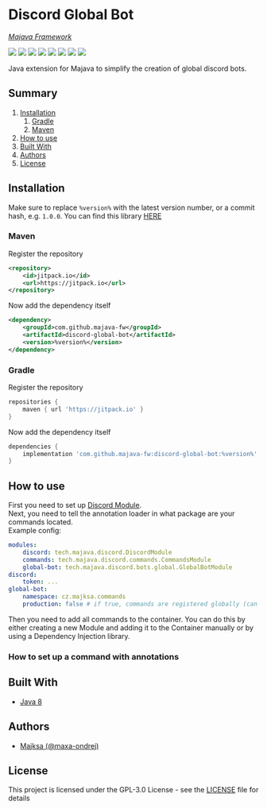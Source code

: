 # Discord Global Bot
_[Majava Framework](//github.com/majava-fw)_

<p>
    <a href="//github.com/majava-fw/discord-global-bot/releases"><img src="https://img.shields.io/github/v/release/majava-fw/discord-global-bot"></a>
    <a href="https://jitpack.io/#majava-fw/discord-global-bot"><img src="https://img.shields.io/jitpack/v/majava-fw/discord-global-bot"></a>
    <a href="//github.com/majava-fw/discord-global-bot/commits/main"><img src="https://img.shields.io/github/last-commit/majava-fw/discord-global-bot"></a>
    <a href="//github.com/majava-fw/discord-global-bot/releases"><img src="https://img.shields.io/github/downloads/majava-fw/discord-global-bot/total"></a>
    <a href="//github.com/majava-fw/discord-global-bot/blob/main/LICENSE.md"><img src="https://img.shields.io/github/license/majava-fw/discord-global-bot"></a>
    <a href="//github.com/majava-fw/discord-global-bot"><img src="https://img.shields.io/github/languages/code-size/majava-fw/discord-global-bot"></a>
    <a href="//github.com/majava-fw/discord-global-bot/issues"><img src="https://img.shields.io/github/issues-raw/majava-fw/discord-global-bot"></a>
    <a href="//java.com"><img src="https://img.shields.io/badge/java-8-orange"></a>
</p>

Java extension for Majava to simplify the creation of global discord bots.

## Summary
1. [Installation](#installation)
    1. [Gradle](#gradle)
    2. [Maven](#maven)  
2. [How to use](#how-to-use)
3. [Built With](#built-with)
4. [Authors](#authors)
5. [License](#license)

## Installation
Make sure to replace `%version%` with the latest version number, or a commit hash, e.g. `1.0.0`.
You can find this library [HERE](https://jitpack.io/#majava-fw/discord-global-bot)

###  Maven
Register the repository
```xml
<repository>
    <id>jitpack.io</id>
    <url>https://jitpack.io</url>
</repository>
```
Now add the dependency itself
```xml
<dependency>
    <groupId>com.github.majava-fw</groupId>
    <artifactId>discord-global-bot</artifactId>
    <version>%version%</version>
</dependency>
```
###  Gradle
Register the repository
```gradle
repositories {
    maven { url 'https://jitpack.io' }
}
```
Now add the dependency itself
```gradle
dependencies {
    implementation 'com.github.majava-fw:discord-global-bot:%version%'
}
```

## How to use
First you need to set up [Discord Module](//github.com/majava-fw/discord).<br>
Next, you need to tell the annotation loader in what package are your commands located.<br>
Example config:
```yaml
modules:
    discord: tech.majava.discord.DiscordModule
    commands: tech.majava.discord.commands.CommandsModule
    global-bot: tech.majava.discord.bots.global.GlobalBotModule
discord:
    token: ...
global-bot:
    namespace: cz.majksa.commands
    production: false # if true, commands are registered globally (can take some time for discord to update)
```
Then you need to add all commands to the container.
You can do this by either creating a new Module and adding it to the Container manually or by using a Dependency Injection library.

### How to set up a command with annotations

## Built With

* [Java 8](https://java.com)

## Authors
* [Majksa (@maxa-ondrej)](https://github.com/maxa-ondrej)

## License

This project is licensed under the GPL-3.0 License - see the [LICENSE](LICENSE) file for details